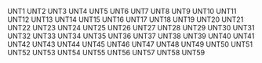 UNT1
UNT2
UNT3
UNT4
UNT5
UNT6
UNT7
UNT8
UNT9
UNT10
UNT11
UNT12
UNT13
UNT14
UNT15
UNT16
UNT17
UNT18
UNT19
UNT20
UNT21
UNT22
UNT23
UNT24
UNT25
UNT26
UNT27
UNT28
UNT29
UNT30
UNT31
UNT32
UNT33
UNT34
UNT35
UNT36
UNT37
UNT38
UNT39
UNT40
UNT41
UNT42
UNT43
UNT44
UNT45
UNT46
UNT47
UNT48
UNT49
UNT50
UNT51
UNT52
UNT53
UNT54
UNT55
UNT56
UNT57
UNT58
UNT59
